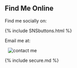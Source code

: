 ## Find Me Online

Find me socially on:

{% include SNSbuttons.html %}

Email me at:

<span style="margin-left:10px">![contact me](/images/soumya_email.png)</span>

{% include secure.md %}
